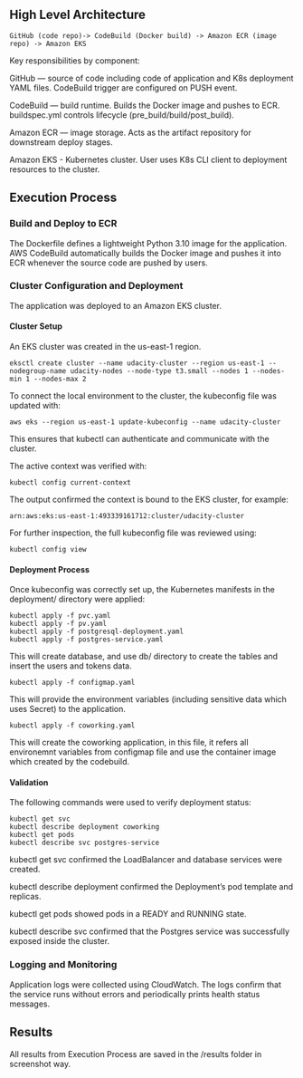 

## High Level Architecture
```
GitHub (code repo)-> CodeBuild (Docker build) -> Amazon ECR (image repo) -> Amazon EKS
```

Key responsibilities by component:

GitHub — source of code including code of application and K8s deployment YAML files. CodeBuild trigger are configured on PUSH event.

CodeBuild — build runtime. Builds the Docker image and pushes to ECR. buildspec.yml controls lifecycle (pre_build/build/post_build).

Amazon ECR — image storage. Acts as the artifact repository for downstream deploy stages.

Amazon EKS - Kubernetes cluster. User uses K8s CLI client to deployment resources to the cluster.

## Execution Process

### Build and Deploy to ECR

The Dockerfile defines a lightweight Python 3.10 image for the application.
AWS CodeBuild automatically builds the Docker image and pushes it into ECR whenever the source code are pushed by users.

### Cluster Configuration and Deployment

The application was deployed to an Amazon EKS cluster.

#### Cluster Setup

An EKS cluster was created in the us-east-1 region.

```
eksctl create cluster --name udacity-cluster --region us-east-1 --nodegroup-name udacity-nodes --node-type t3.small --nodes 1 --nodes-min 1 --nodes-max 2
```

To connect the local environment to the cluster, the kubeconfig file was updated with:

```
aws eks --region us-east-1 update-kubeconfig --name udacity-cluster
```

This ensures that kubectl can authenticate and communicate with the cluster.

The active context was verified with:
```
kubectl config current-context
```

The output confirmed the context is bound to the EKS cluster, for example:

```
arn:aws:eks:us-east-1:493339161712:cluster/udacity-cluster
```

For further inspection, the full kubeconfig file was reviewed using:
```
kubectl config view
```
#### Deployment Process

Once kubeconfig was correctly set up, the Kubernetes manifests in the deployment/ directory were applied:

```
kubectl apply -f pvc.yaml
kubectl apply -f pv.yaml
kubectl apply -f postgresql-deployment.yaml
kubectl apply -f postgres-service.yaml
```

This will create database, and use db/ directory to create the tables and insert the users and tokens data.

```
kubectl apply -f configmap.yaml
```

This will provide the environment variables (including sensitive data which uses Secret) to the application.

```
kubectl apply -f coworking.yaml
```
This will create the coworking application, in this file, it refers all environemnt variables from configmap file and use the container image which created by the codebuild.

#### Validation

The following commands were used to verify deployment status:
```
kubectl get svc
kubectl describe deployment coworking
kubectl get pods
kubectl describe svc postgres-service
```

kubectl get svc confirmed the LoadBalancer and database services were created.

kubectl describe deployment confirmed the Deployment’s pod template and replicas.

kubectl get pods showed pods in a READY and RUNNING state.

kubectl describe svc confirmed that the Postgres service was successfully exposed inside the cluster.

### Logging and Monitoring

Application logs were collected using CloudWatch.
The logs confirm that the service runs without errors and periodically prints health status messages.

## Results
All results from Execution Process are saved in the /results folder in screenshot way.
